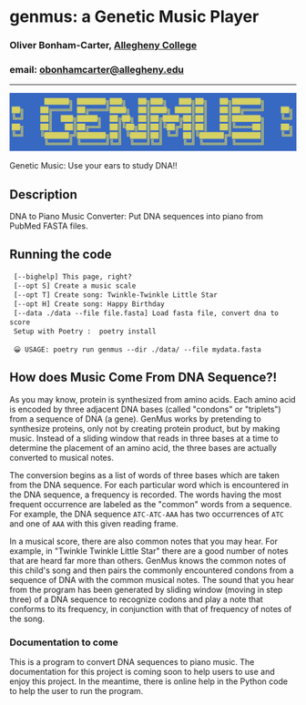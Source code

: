 # genmus: a Genetic Music Player
### Oliver Bonham-Carter, [Allegheny College](https://allegheny.edu/)
### email: obonhamcarter@allegheny.edu

---
![logo](graphics/logo.png)

Genetic Music: Use your ears to study DNA!!

## Description

DNA to Piano Music Converter: Put DNA sequences into piano from PubMed FASTA files.

## Running the code

	 [--bighelp] This page, right?
	 [--opt S] Create a music scale
	 [--opt T] Create song: Twinkle-Twinkle Little Star
	 [--opt H] Create song: Happy Birthday
	 [--data ./data --file file.fasta] Load fasta file, convert dna to score
	 Setup with Poetry :  poetry install

     😀 USAGE: poetry run genmus --dir ./data/ --file mydata.fasta 

## How does Music Come From DNA Sequence?!

As you may know, protein is synthesized from
amino acids. Each amino acid is encoded by
three adjacent DNA bases (called "condons"
or "triplets") from a sequence of DNA (a
gene). GenMus works by pretending to
synthesize proteins, only not by creating
protein product, but by making music.
Instead of a sliding window that reads in
three bases at a time to determine the
placement of an amino acid, the three bases
are actually converted to musical notes.

The conversion begins as a list of words
of three bases which are taken from the
DNA sequence. For each particular word which
is encountered in the DNA sequence, a frequency
is recorded. The words having the most frequent
occurrence are labeled as the "common" words from
a sequence. For example, the DNA sequence
`ATC-ATC-AAA` has two occurrences of `ATC`
and one of `AAA` with this given reading frame.   

In a musical score, there are also common notes
that you may hear. For example, in "Twinkle
Twinkle Little Star" there are a good number
of notes that are heard far more than others.
GenMus knows the common notes of this child's
song and then pairs the commonly encountered
condons from a sequence of DNA with the common
musical notes. The sound that you hear from the
program has been generated by sliding window
(moving in step three) of a DNA sequence to
recognize codons and play a note that conforms
to its frequency, in conjunction with that of
frequency of notes of the song.   

### Documentation to come

This is a program to convert DNA sequences to piano music.
The documentation for this project is coming soon to help
users to use and enjoy this project. In the meantime,
there is online help in the Python code to help the
user to run the program.
